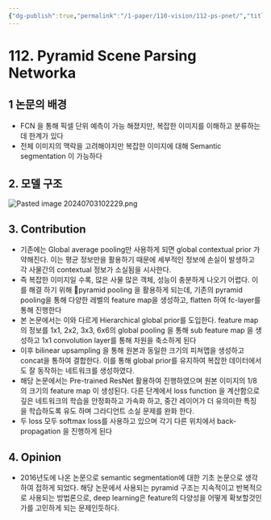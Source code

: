 ```yaml
---
{"dg-publish":true,"permalink":"/1-paper/110-vision/112-ps-pnet/","title":" 112. PSPnet","tags":["semantic","segmetation","paper","summary"]}
---
```


# 112. Pyramid Scene Parsing Networka
## 1 논문의 배경 
- FCN 을 통해 픽셀 단위 예측이 가능 해졌지만,  복잡한 이미지를 이해하고 분류하는데 한계가 있다
- 전체 이미지의 맥락을 고려해야지만 복잡한 이미지에 대해 Semantic segmentation 이 가능하다
## 2. 모델 구조
![Pasted image 20240703102229.png](/img/user/0.%EC%A7%80%EC%8B%9D%EC%B0%BD%EA%B3%A0/030.%20source/Pasted%20image%2020240703102229.png)
## 3. Contribution
- 기존에는 Global average pooling만 사용하게 되면 global contextual prior 가 약해진다. 이는 평균 정보만을 활용하기 때문에 세부적인 정보에 손실이 발생하고 각 사물간의 contextual 정보가 소실됨을 시사한다.
- 즉 복잡한 이미지일 수록, 많은 사물 많은 객체, 성능이 충분하게 나오기 어렵다. 이를 해결 하기 위해 pyramid pooling 을 활용하게 되는데, 기존의 pyramid pooling을 통해 다양한 레벨의 feature map을 생성하고, flatten 하여 fc-layer를 통해 진행한다
- 본 논문에서는 이와 다르게 Hierarchical global prior를 도입한다.  feature map의 정보를 1x1, 2x2, 3x3, 6x6의 global pooling 을 통해 sub feature map 을 생성하고 1x1 convolution layer를 통해 차원을 축소하게 된다
- 이후 bilinear upsampling 을 통해 원본과 동일한 크기의 피쳐맵을 생성하고 concat을 통하여 결합한다. 이를 통해 global prior를 유지하여 복잡한 데이터에서도 잘 동작하는 네트워크를 생성하였다.
- 해당 논문에서는 Pre-trained ResNet 활용하여 진행하였으며 원본 이미지의 1/8 의 크기의 feature map 이 생성된다. 다른 단계에서 loss function 을 계산함으로 깊은 네트워크의 학습을 안정화하고 가속화 하고, 중간 레이어가 더 유의미한 특징을 학습하도록 유도 하며 그라디언트 소실 문제를 완화 한다. 
- 두 loss 모두 softmax loss를 사용하고 있으며 각기 다른 위치에서 back-propagation 을 진행하게 된다

## 4. Opinion
- 2016년도에 나온 논문으로 semantic segmentation에 대한 기초 논문으로 생각하여 접하게 되었다. 해당 논문에서 사용되는  pyramid 구조는 지속적이고 반복적으로 사용되는 방법론으로, deep learning은 feature의  다양성을 어떻게 확보할것인가를 고민하게 되는 문제인듯하다.